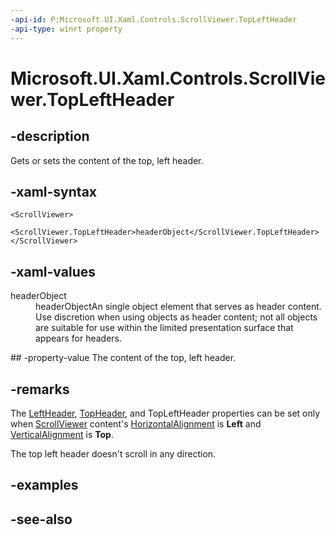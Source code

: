 ```yaml
---
-api-id: P:Microsoft.UI.Xaml.Controls.ScrollViewer.TopLeftHeader
-api-type: winrt property
---
```


<!-- Property syntax
public Windows.UI.Xaml.UIElement TopLeftHeader { get;  set; }
-->

# Microsoft.UI.Xaml.Controls.ScrollViewer.TopLeftHeader

## -description
Gets or sets the content of the top, left header.

## -xaml-syntax
```xaml
<ScrollViewer>
  <ScrollViewer.TopLeftHeader>headerObject</ScrollViewer.TopLeftHeader>
</ScrollViewer>

```


## -xaml-values
<dl><dt>headerObject</dt><dd>headerObjectAn single object element that serves as header content. Use discretion when using objects as header content; not all objects are suitable for use within the limited presentation surface that appears for headers.</dd>
</dl>
## -property-value
The content of the top, left header.

## -remarks
The [LeftHeader](scrollviewer_leftheader.md), [TopHeader](scrollviewer_topheader.md), and TopLeftHeader properties can be set only when [ScrollViewer](scrollviewer.md) content's [HorizontalAlignment](../microsoft.ui.xaml/frameworkelement_horizontalalignment.md) is **Left** and [VerticalAlignment](../microsoft.ui.xaml/frameworkelement_verticalalignment.md) is **Top**.

The top left header doesn't scroll in any direction.

## -examples

## -see-also
